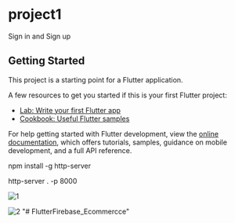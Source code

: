 # project1

Sign in and Sign up

## Getting Started

This project is a starting point for a Flutter application.

A few resources to get you started if this is your first Flutter project:

- [Lab: Write your first Flutter app](https://docs.flutter.dev/get-started/codelab)
- [Cookbook: Useful Flutter samples](https://docs.flutter.dev/cookbook)

For help getting started with Flutter development, view the
[online documentation](https://docs.flutter.dev/), which offers tutorials,
samples, guidance on mobile development, and a full API reference.


npm install -g http-server

http-server . -p 8000

![1](https://user-images.githubusercontent.com/59581456/180210503-ed495864-9e68-4040-97ac-96c7ffcc2533.jpg)


![2](https://user-images.githubusercontent.com/59581456/180210519-5e922f79-9561-4d08-ad5d-1aef692a173f.jpg)
"# FlutterFirebase_Ecommercce" 

